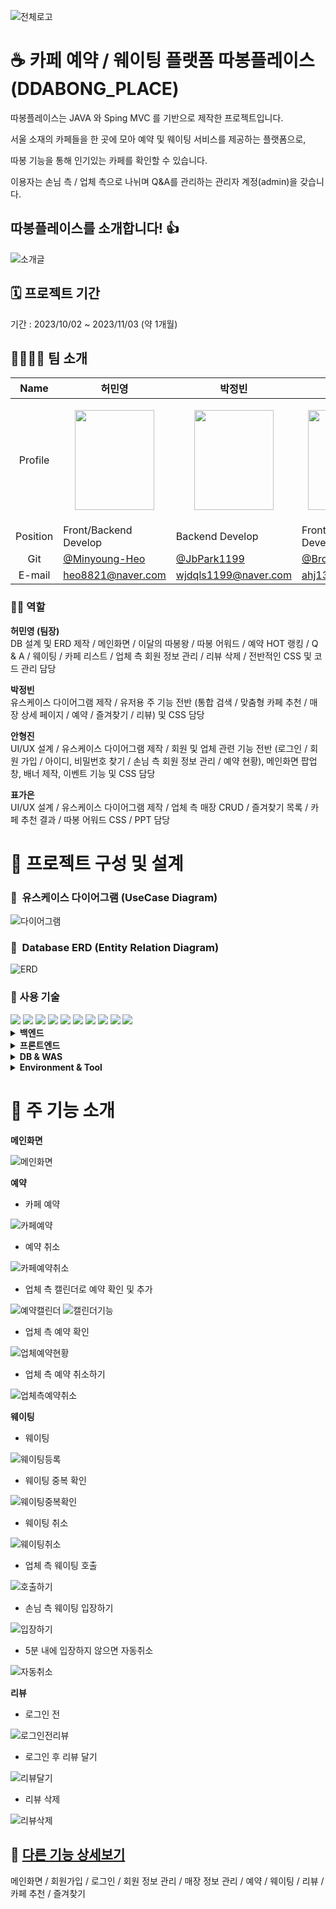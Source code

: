 ![전체로고](https://github.com/Minyoung-Heo/ddabong_place/assets/143155386/337a7dba-2b29-4341-9486-90ee3fcd9d8e)

 
# ☕ 카페 예약 / 웨이팅 플랫폼 따봉플레이스(DDABONG_PLACE)


따봉플레이스는 JAVA 와 Sping MVC 를 기반으로 제작한 프로젝트입니다.  

서울 소재의 카페들을 한 곳에 모아 예약 및 웨이팅 서비스를 제공하는 플랫폼으로, 

따봉 기능을 통해 인기있는 카페를 확인할 수 있습니다.

이용자는 손님 측 / 업체 측으로 나뉘며 Q&A를 관리하는 관리자 계정(admin)을 갖습니다.  



## 따봉플레이스를 소개합니다! 👍  

![소개글](https://github.com/Minyoung-Heo/ddabong_place/assets/143155386/c9c8fb80-3d74-403f-9844-4356fe2cc4e6)


## 🗓️ 프로젝트 기간  

기간 : 2023/10/02 ~ 2023/11/03 (약 1개월)

  
## 👨‍👩‍👧‍👦 팀 소개

|   Name   | 허민영                            | 박정빈                                            | 안형진                             | 표가은                                                       |
| :------: | ------------------------------------ | ------------------------------------------------- | ---------------------------------- | ------------------------------------------------------------ |
| Profile  |<p align="center"><img src = "https://github.com/Minyoung-Heo/ddabong_place/assets/143155386/c2edf185-9e5a-4706-91f4-a6ffaa4cbed6" width="127px" height="160px"></p>|<p align="center"><img src = "https://github.com/Minyoung-Heo/ddabong_place/assets/143155386/250f59e9-d021-4719-9faf-cfd6779c6037" width="127px" height="160px"></p>|<p align="center"><img src = "https://github.com/Minyoung-Heo/ddabong_place/assets/143155386/5d0ab7b5-8c8b-4e8b-8117-f655cfb8207f" width="127px" height="160px" ></p>|<p align="center"><img src = "https://github.com/Minyoung-Heo/ddabong_place/assets/143155386/402bddbb-c316-4d8b-b7da-c814bd01317d" width="127px" height="160px"></p>| 
| Position | Front/Backend Develop  | Backend Develop                                  | Front/Backend Develop                   | Front/Backend Develop                              |
|   Git    | [@Minyoung-Heo](https://github.com/Minyoung-Heo) | [@JbPark1199](https://github.com/JbPark1199)            | [@BrotherZin](https://github.com/BrotherZin) | [@gaeunpyo](https://github.com/gaeunpyo)                 |
|   E-mail    | heo8821@naver.com| wjdqls1199@naver.com| ahj13k@naver.com| pyo6659@naver.com|

### 🧑‍💻 역할 
**허민영 (팀장)**  
DB 설계 및 ERD 제작 / 메인화면 / 이달의 따봉왕 / 따봉 어워드 / 예약 HOT 랭킹 / Q & A / 웨이팅 / 카페 리스트 / 업체 측 회원 정보 관리 / 리뷰 삭제 /
전반적인 CSS 및 코드 관리 담당

**박정빈**  
유스케이스 다이어그램 제작 / 유저용 주 기능 전반 (통합 검색 / 맞춤형 카페 추천 / 매장 상세 페이지 / 예약 / 즐겨찾기 / 리뷰) 및 CSS 담당

**안형진**  
UI/UX 설계 / 유스케이스 다이어그램 제작 / 회원 및 업체 관련 기능 전반 (로그인 / 회원 가입 / 아이디, 비밀번호 찾기 / 손님 측 회원 정보 관리 / 예약 현황), 메인화면 팝업창, 배너 제작, 이벤트 기능 및 CSS 담당

**표가은**  
UI/UX 설계 / 유스케이스 다이어그램 제작 / 업체 측 매장 CRUD / 즐겨찾기 목록 / 카페 추천 결과 / 따봉 어워드 CSS / PPT 담당

# 📝 프로젝트 구성 및 설계

### 📌  유스케이스 다이어그램 (UseCase Diagram)
![다이어그램](https://github.com/Minyoung-Heo/ddabong_place/assets/143155386/50d1e0b3-89b0-4849-aca8-18443bb178a3)   


### 📌  Database ERD (Entity Relation Diagram)
![ERD](https://github.com/Minyoung-Heo/ddabong_place/assets/143155386/8f275ee0-89b9-458b-a5cb-d5b90a931c46)  

### 📌 사용 기술
<div align=left> 

<img src="https://img.shields.io/badge/Java-3766AB?style=flat-square&logo=Java&logoColor=white"/>
<img src="https://img.shields.io/badge/JavaScript-F7DF1E?style=flat-square&logo=javascript&logoColor=black"/>
<img src="https://img.shields.io/badge/Spring-6DB33F?style=flat-square&logo=Spring&logoColor=white"/>
<img src="https://img.shields.io/badge/HTML5-E34F26?style=flat-square&logo=html5&logoColor=white"/>
<img src="https://img.shields.io/badge/CSS3-1572B6?style=flat-square&logo=css3&logoColor=white"/>
<img src="https://img.shields.io/badge/jQuery-0769AD?style=flat-square&logo=jQuery&logoColor=white"/>
<img src="https://img.shields.io/badge/ORACLE-F80000?style=flat-square&logo=oracle&logoColor=white"/>
<img src="https://img.shields.io/badge/Apache Tomcat-F8DC75?style=flat-square&logo=apachetomcat&logoColor=black"/>
<img src="https://img.shields.io/badge/Git-F05032?style=flat-square&logo=git&logoColor=white"/>
<img src="https://img.shields.io/badge/GitHub-181717?style=flat-square&logo=GitHub&logoColor=white"/>

</div>
<details>
<summary><b> 백엔드</b></summary>
<ul>
  <li>JAVA 11</li>
  <li>Spring MVC</li>
  <li>JSP</li>
  <li>MyBatis</li>
  <li>AJAX</li>
  <li>JSON</li>
</ul>
</details>

 <details>
<summary><b> 프론트엔드</b></summary>
<ul>
  <li>HTML</li>
  <li>CSS</li>
  <li>JavaScript</li>
  <li>JQuery</li>
</ul>
</details>

<details>
<summary><b> DB & WAS</b></summary>
<ul>
  <li>Oracle(Oracle Database 11g Express Edition Release 11.2.0.2.0)</li>
  <li>Tomcat 9(9.0.64)</li>
</ul>
</details>

<details>
<summary><b> Environment & Tool</b></summary>
<ul>
  <li>Windows 11</li>
  <li>Eclipse(2022-12)</li>
  <li>Git</li>
  <li>GitHub</li>
  <li>Fork</li>
  <li>Oracle SQL Developer</li>
</ul>
</details>

# 📌 주 기능 소개
**메인화면**  

![메인화면](https://github.com/Minyoung-Heo/ddabong_place/assets/143155386/7b614b6b-ec60-41aa-b2ce-59e2bd74d7d1)


**예약**  
- 카페 예약

![카페예약](https://github.com/Minyoung-Heo/ddabong_place/assets/143155386/9323067a-1957-4493-ade0-b75cdd047c77)


- 예약 취소
  
![카페예약취소](https://github.com/Minyoung-Heo/ddabong_place/assets/143155386/592cf959-b226-4d54-b049-e58d5770706f)


- 업체 측 캘린더로 예약 확인 및 추가

![예약캘린더](https://github.com/Minyoung-Heo/ddabong_place/assets/143155386/b562954d-c4ff-4e58-8b3b-1f8b7122eafd)
![캘린더기능](https://github.com/Minyoung-Heo/ddabong_place/assets/143155386/dbd81353-5fc3-4142-a240-715a5193a964)


- 업체 측 예약 확인
   
![업체예약현황](https://github.com/Minyoung-Heo/ddabong_place/assets/143155386/3b677a0a-16f9-4a4f-b3a0-7562b51be5ea)


- 업체 측 예약 취소하기
   
![업체측예약취소](https://github.com/Minyoung-Heo/ddabong_place/assets/143155386/defcb77b-19ea-4af0-9c80-35630d8b9e8f)


**웨이팅**

- 웨이팅

![웨이팅등록](https://github.com/Minyoung-Heo/ddabong_place/assets/143155386/ae8e62f4-c40d-4f78-9bef-eda5387ac4ba)


- 웨이팅 중복 확인  

![웨이팅중복확인](https://github.com/Minyoung-Heo/ddabong_place/assets/143155386/fa32e1af-d1d0-4283-b6a4-58dfe4bb39d9)

  
- 웨이팅 취소

![웨이팅취소](https://github.com/Minyoung-Heo/ddabong_place/assets/143155386/bb8b719b-26d0-4cf6-a271-ceed92786e96)


- 업체 측 웨이팅 호출

![호출하기](https://github.com/Minyoung-Heo/ddabong_place/assets/143155386/891056f5-b243-416c-af10-1a57366d3b4b)


- 손님 측 웨이팅 입장하기

![입장하기](https://github.com/Minyoung-Heo/ddabong_place/assets/143155386/d0174563-9209-4a87-beaa-5e40d697d2f7)


- 5분 내에 입장하지 않으면 자동취소

![자동취소](https://github.com/Minyoung-Heo/ddabong_place/assets/143155386/cbf50b12-fa00-4cce-8177-9c93797e708a)


**리뷰**

- 로그인 전

![로그인전리뷰](https://github.com/Minyoung-Heo/ddabong_place/assets/143155386/49980a44-ca2c-4b0e-b692-090cc3ac775e)


- 로그인 후 리뷰 달기


![리뷰달기](https://github.com/Minyoung-Heo/ddabong_place/assets/143155386/b61e2803-af7d-429d-97c1-fb44d31f97c6)


- 리뷰 삭제

![리뷰삭제](https://github.com/Minyoung-Heo/ddabong_place/assets/143155386/e7299acc-5367-49b7-a6ce-d3681348c3f3)



## 📌 [다른 기능 상세보기](https://plant-decision-6e3.notion.site/DDABONG_PLACE-873f879a889944158439a8ec38fb319d?pvs=4)

메인화면 / 회원가입 / 로그인 / 회원 정보 관리 / 매장 정보 관리 / 예약 / 웨이팅 / 리뷰 / 카페 추천 / 즐겨찾기

